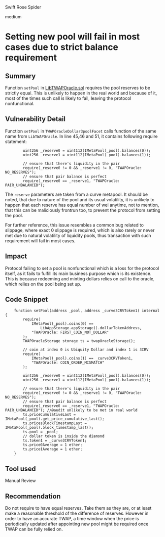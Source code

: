 Swift Rose Spider

medium

# Setting new pool will fail in most cases due to strict balance requirement

## Summary
Function `setPool` in [LibTWAPOracle.sol](https://github.com/sherlock-audit/2023-12-ubiquity/blob/main/ubiquity-dollar/packages/contracts/src/dollar/libraries/LibTWAPOracle.sol#L31) requires the pool reserves to be strictly equal. This is unlikely to happen in the real world and because of it, most of the times such call is likely to fail, leaving the protocol nonfunctional.

## Vulnerability Detail
Function `setPool` in `TWAPOracleDollar3poolFacet` calls function of the same name from `LibTWAPOracle`. In line 45,46 and 51, it contains following require statement:

```solidity
        uint256 _reserve0 = uint112(IMetaPool(_pool).balances(0));
        uint256 _reserve1 = uint112(IMetaPool(_pool).balances(1));

        // ensure that there's liquidity in the pair
        require(_reserve0 != 0 && _reserve1 != 0, "TWAPOracle: NO_RESERVES");
        // ensure that pair balance is perfect
        require(_reserve0 == _reserve1, "TWAPOracle: PAIR_UNBALANCED");
```

The `reserve` parameters are taken from a curve metapool. It should be noted, that due to nature of the pool and its usual volatility, it is unlikely to happen that each reserve has equal number of wei anytime, not to mention, that this can be maliciously frontrun too, to prevent the protocol from setting the pool. 

For further reference, this issue resembles a common bug related to slippage, where exact 0 slippage is required, which is also rarely or never met due to natural volatility of liquidity pools, thus transaction with such requirement will fail in most cases.


## Impact
Protocol failing to set a pool is nonfunctional which is a loss for the protocol itself, as it fails to fulfill its main business purpose which is its existence. This is because redeeming and minting dollars relies on call to the oracle, which relies on the pool being set up.


## Code Snippet
```solidity
    function setPool(address _pool, address _curve3CRVToken1) internal {
        require(
            IMetaPool(_pool).coins(0) ==
                LibAppStorage.appStorage().dollarTokenAddress,
            "TWAPOracle: FIRST_COIN_NOT_DOLLAR"
        );
        TWAPOracleStorage storage ts = twapOracleStorage();

        // coin at index 0 is Ubiquity Dollar and index 1 is 3CRV
        require(
            IMetaPool(_pool).coins(1) == _curve3CRVToken1,
            "TWAPOracle: COIN_ORDER_MISMATCH"
        );

        uint256 _reserve0 = uint112(IMetaPool(_pool).balances(0));
        uint256 _reserve1 = uint112(IMetaPool(_pool).balances(1));

        // ensure that there's liquidity in the pair
        require(_reserve0 != 0 && _reserve1 != 0, "TWAPOracle: NO_RESERVES"); 
        // ensure that pair balance is perfect
        require(_reserve0 == _reserve1, "TWAPOracle: PAIR_UNBALANCED"); //@audit unlikely to be met in real world
        ts.priceCumulativeLast = IMetaPool(_pool).get_price_cumulative_last();
        ts.pricesBlockTimestampLast = IMetaPool(_pool).block_timestamp_last();
        ts.pool = _pool;
        // dollar token is inside the diamond
        ts.token1 = _curve3CRVToken1;
        ts.price0Average = 1 ether;
        ts.price1Average = 1 ether;
    }

```

## Tool used

Manual Review

## Recommendation
Do not require to have equal reserves. Take them as they are, or at least make a reasonable threshold of the difference of reserves. However in order to have an accurate TWAP, a time window when the price is periodically updated after appointing new pool might be required once TWAP can be fully relied on.